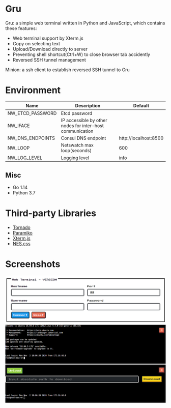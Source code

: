# Gru 
Gru: a simple web terminal written in Python and JavaScript, which contains these features:

* Web terminal support by Xterm.js
* Copy on selecting text
* Upload/Download directly to server
* Preventing shell shortcut(Ctrl+W) to close browser tab accidently
* Reversed SSH tunnel management

Minion: a ssh client to establish reversed SSH tunnel to Gru

# Environment
Name | Description | Default
--- | --- | --- 
NW_ETCD_PASSWORD | Etcd password | 
NW_IFACE | IP accessible by other nodes for inter-host communication | 
NW_DNS_ENDPOINTS | Consul DNS endpoint | http://localhost:8500
NW_LOOP | Netswatch max loop(seconds) | 600 
NW_LOG_LEVEL | Logging level | info

## Misc
* Go 1.14
* Python 3.7


# Third-party Libraries

* [Tornado](https://github.com/tornadoweb/tornado)
* [Paramiko](https://github.com/paramiko/paramiko)
* [Xterm.js](https://github.com/xtermjs/xterm.js/)
* [NES.css](https://github.com/nostalgic-css/NES.css/)

# Screenshots
![screenshot-0](pics/screenshot-0.png)
![screenshot-1](pics/screenshot-1.png)
![screenshot-2](pics/screenshot-2.png)


